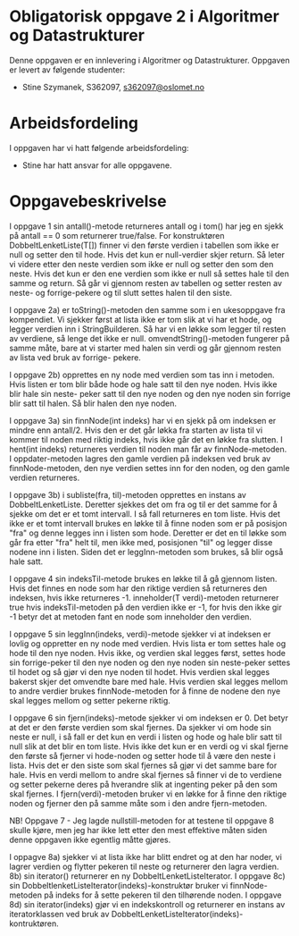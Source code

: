 # Obligatorisk oppgave 2 i Algoritmer og Datastrukturer

Denne oppgaven er en innlevering i Algoritmer og Datastrukturer. 
Oppgaven er levert av følgende studenter:
* Stine Szymanek, S362097, s362097@oslomet.no

# Arbeidsfordeling

I oppgaven har vi hatt følgende arbeidsfordeling:
* Stine har hatt ansvar for alle oppgavene.

# Oppgavebeskrivelse

I oppgave 1 sin antall()-metode returneres antall og i tom() har jeg
en sjekk på antall == 0 som returnerer true/false. For konstruktøren
DobbeltLenketListe(T[]) finner vi den første verdien i tabellen som ikke
er null og setter den til hode. Hvis det kun er null-verdier skjer return.
Så leter vi videre etter den neste verdien som ikke er null og setter den som
den neste. Hvis det kun er den ene verdien som ikke er null så settes hale
til den samme og return. Så går vi gjennom resten av tabellen og setter resten
av neste- og forrige-pekere og til slutt settes halen til den siste.

I oppgave 2a) er toString()-metoden den samme som i en ukesoppgave fra kompendiet.
Vi sjekker først at lista ikke er tom slik at vi har et hode, og legger verdien
inn i StringBuilderen. Så har vi en løkke som legger til resten av verdiene, så
lenge det ikke er null. omvendtString()-metoden fungerer på samme måte, bare at
vi starter med halen sin verdi og går gjennom resten av lista ved bruk av forrige-
pekere.

I oppgave 2b) opprettes en ny node med verdien som tas inn i metoden. Hvis listen 
er tom blir både hode og hale satt til den nye noden. Hvis ikke blir hale sin neste-
peker satt til den nye noden og den nye noden sin forrige blir satt til halen. Så blir
halen den nye noden.

I oppgave 3a) sin finnNode(int indeks) har vi en sjekk på om indeksen er mindre enn antall/2. Hvis den er det
går løkka fra starten av lista til vi kommer til noden med riktig indeks, hvis ikke 
går det en løkke fra slutten. I hent(int indeks) returneres verdien til noden man får av
finnNode-metoden. I oppdater-metoden lagres den gamle verdien på indeksen ved bruk av 
finnNode-metoden, den nye verdien settes inn for den noden, og den gamle verdien returneres.

I oppgave 3b) i subliste(fra, til)-metoden opprettes en instans av DobbeltLenketListe.
Deretter sjekkes det om fra og til er det samme for å sjekke om det er et tomt intervall.
I så fall returneres en tom liste. Hvis det ikke er et tomt intervall brukes en løkke til
å finne noden som er på posisjon "fra" og denne legges inn i listen som hode. Deretter er 
det en til løkke som går fra etter "fra" helt til, men ikke med, posisjonen "til" og legger
disse nodene inn i listen. Siden det er leggInn-metoden som brukes, så blir også hale satt.

I oppgave 4 sin indeksTil-metode brukes en løkke til å gå gjennom listen. Hvis det finnes
en node som har den riktige verdien så returneres den indeksen, hvis ikke returneres -1.
inneholder(T verdi)-metoden returnerer true hvis indeksTil-metoden på den verdien ikke er -1,
for hvis den ikke gir -1 betyr det at metoden fant en node som inneholder den verdien.

I oppgave 5 sin leggInn(indeks, verdi)-metode sjekker vi at indeksen er lovlig og oppretter
en ny node med verdien. Hvis lista er tom settes hale og hode til den nye noden. Hvis ikke,
og verdien skal legges først, settes hode sin forrige-peker til den nye noden og den nye noden 
sin neste-peker settes til hodet og så gjør vi den nye noden til hodet. Hvis verdien skal legges
bakerst skjer det omvendte bare med hale. Hvis verdien skal legges mellom to andre verdier brukes
finnNode-metoden for å finne de nodene den nye skal legges mellom og setter pekerne riktig.

I oppgave 6 sin fjern(indeks)-metode sjekker vi om indeksen er 0. Det betyr at det er den første
verdien som skal fjernes. Da sjekker vi om hode sin neste er null, i så fall er det kun en verdi i 
listen og hode og hale blir satt til null slik at det blir en tom liste. Hvis ikke det kun er en 
verdi og vi skal fjerne den første så fjerner vi hode-noden og setter hode til å være den neste i
lista. Hvis det er den siste som skal fjernes så gjør vi det samme bare for hale. Hvis en verdi 
mellom to andre skal fjernes så finner vi de to verdiene og setter pekerne deres på hverandre slik
at ingenting peker på den som skal fjernes. I fjern(verdi)-metoden bruker vi en løkke for å finne
den riktige noden og fjerner den på samme måte som i den andre fjern-metoden.

NB! Oppgave 7 - Jeg lagde nullstill-metoden for at testene til oppgave 8 skulle kjøre, men jeg har 
ikke lett etter den mest effektive måten siden denne oppgaven ikke egentlig måtte gjøres.

I oppagve 8a) sjekker vi at lista ikke har blitt endret og at den har noder, vi lagrer verdien og 
flytter pekeren til neste og returnerer den lagra verdien.
8b) sin iterator() returnerer en ny DobbeltLenketListeIterator.
I oppgave 8c) sin DobbeltlenketListeIterator(indeks)-konstruktør bruker vi finnNode-metoden på indeks
for å sette pekeren til den tilhørende noden.
I oppgave 8d) sin iterator(indeks) gjør vi en indekskontroll og returnerer en instans av iteratorklassen
ved bruk av DobbeltLenketListeIterator(indeks)-kontruktøren.